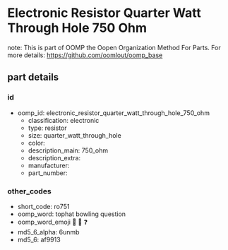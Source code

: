 # Electronic Resistor Quarter Watt Through Hole 750 Ohm  

note: This is part of OOMP the Oopen Organization Method For Parts. For more details: https://github.com/oomlout/oomp_base

##  part details





### id
* oomp_id: electronic_resistor_quarter_watt_through_hole_750_ohm
  * classification: electronic
  * type: resistor
  * size: quarter_watt_through_hole
  * color: 
  * description_main: 750_ohm
  * description_extra: 
  * manufacturer: 
  * part_number: 

### other_codes
* short_code: ro751
* oomp_word: tophat bowling question
* oomp_word_emoji :tophat: :bowling: :question:
* md5_6_alpha: 6unmb
* md5_6: af9913